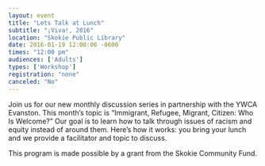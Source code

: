 ```yaml
---
layout: event
title: "Lets Talk at Lunch"
subtitle: "¡Viva!, 2016"
location: "Skokie Public Library"
date: 2016-01-19 12:00:00 -0600
times: "12:00 pm"
audiences: ['Adults']
types: ['Workshop']
registration: "none"
canceled: "No"
---
```

Join us for our new monthly discussion series in partnership with the YWCA Evanston. This month’s topic is “Immigrant, Refugee, Migrant, Citizen: Who Is Welcome?” Our goal is to learn how to talk through issues of racism and equity instead of around them. Here’s how it works: you bring your lunch and we provide a facilitator and topic to discuss.

This program is made possible by a grant from the Skokie Community Fund.
